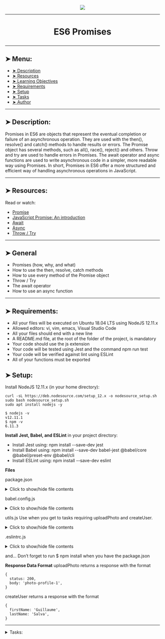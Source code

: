 <p align="center">
    <img [ES6 Promises] src="https://www.google.com/imgres?imgurl=https%3A%2F%2Fmedia.licdn.com%2Fdms%2Fimage%2FC5612AQEvipgQIJv-XA%2Farticle-cover_image-shrink_600_2000%2F0%2F1567642601553%3Fe%3D2147483647%26v%3Dbeta%26t%3DlbOkvcdztRL07I2J5FIovvzLvsmp8nhEKWOQYWBnFME&tbnid=liYgmyBqgyUU8M&vet=12ahUKEwiwnr3p_I-GAxU8TKQEHXEaBEoQMygCegQIARBR..i&imgrefurl=https%3A%2F%2Fwww.linkedin.com%2Fpulse%2Fcoding-writers-guide-introduction-es6-promises-andrew-ly&docid=ZSGIldlZPQEI7M&w=945&h=532&itg=1&q=es6%20promises&ved=2ahUKEwiwnr3p_I-GAxU8TKQEHXEaBEoQMygCegQIARBR">
</p>

----------

# <p align="center">ES6 Promises</p>

----------

## ➤ Menu:

* [➤ Description](#-description)
* [➤ Resources](#-resources)
* [➤ Learning Objectives](#-learning-objectives)
* [➤ Requirements](#-requirements)
* [➤ Setup](#-setup)
* [➤ Tasks](#author-)
* [➤ Author](#author-)

----------

## ➤ Description:

Promises in ES6 are objects that represent the eventual completion or failure of an asynchronous operation. They are used with the then(), resolve() and catch() methods to handle results or errors. The Promise object has several methods, such as all(), race(), reject() and others. Throw and try are used to handle errors in Promises. The await operator and async functions are used to write asynchronous code in a simpler, more readable way using Promises. In short, Promises in ES6 offer a more structured and efficient way of handling asynchronous operations in JavaScript.

----------

## ➤ Resources:

Read or watch:

* [Promise](https://intranet.hbtn.io/rltoken/aNukpnQLStWa6kqBScmZuA)
* [JavaScript Promise: An introduction](https://intranet.hbtn.io/rltoken/oE70cO9HPu1lOGuPFzYXXw)
* [Await](https://intranet.hbtn.io/rltoken/7IuGsWrFjpvdJkNJ2nVhNg)
* [Async](https://intranet.hbtn.io/rltoken/dA3jsQCVsvT1tslyo_8HJQ)
* [Throw / Try](https://intranet.hbtn.io/rltoken/J7MhpGC9WLbQXe4Jc5hb8Q)

----------

## ➤ General

* Promises (how, why, and what)
* How to use the then, resolve, catch methods
* How to use every method of the Promise object
* Throw / Try
* The await operator
* How to use an async function

----------

## ➤ Requirements:

* All your files will be executed on Ubuntu 18.04 LTS using NodeJS 12.11.x
* Allowed editors: vi, vim, emacs, Visual Studio Code
* All your files should end with a new line
* A README.md file, at the root of the folder of the project, is mandatory
* Your code should use the js extension
* Your code will be tested using Jest and the command npm run test
* Your code will be verified against lint using ESLint
* All of your functions must be exported

## ➤ Setup:

Install NodeJS 12.11.x
(in your home directory):

```
curl -sL https://deb.nodesource.com/setup_12.x -o nodesource_setup.sh
sudo bash nodesource_setup.sh
sudo apt install nodejs -y
```

```
$ nodejs -v
v12.11.1
$ npm -v
6.11.3
```

**Install Jest, Babel, and ESLint**
in your project directory:

* Install Jest using: npm install --save-dev jest
* Install Babel using: npm install --save-dev babel-jest @babel/core @babel/preset-env @babel/cli
* Install ESLint using: npm install --save-dev eslint

**Files**

package.json

<details>
<summary>Click to show/hide file contents</summary>

{
  "scripts": {
    "lint": "./node_modules/.bin/eslint",
    "check-lint": "lint [0-9]*.js",
    "dev": "npx babel-node",
    "test": "jest",
    "full-test": "./node_modules/.bin/eslint [0-9]*.js && jest"
  },
  "devDependencies": {
    "@babel/core": "^7.6.0",
    "@babel/node": "^7.8.0",
    "@babel/preset-env": "^7.6.0",
    "eslint": "^6.4.0",
    "eslint-config-airbnb-base": "^14.0.0",
    "eslint-plugin-import": "^2.18.2",
    "eslint-plugin-jest": "^22.17.0",
    "jest": "^24.9.0"
  }
}

</details>

babel.config.js
<details>
<summary>Click to show/hide file contents</summary>


module.exports = {
  presets: [
    [
      '@babel/preset-env',
      {
        targets: {
          node: 'current',
        },
      },
    ],
  ],
};


</details>

utils.js
Use when you get to tasks requiring uploadPhoto and createUser.

<details>
<summary>Click to show/hide file contents
</summary>

export function uploadPhoto() {
  return Promise.resolve({
    status: 200,
    body: 'photo-profile-1',
  });
}


export function createUser() {
  return Promise.resolve({
    firstName: 'Guillaume',
    lastName: 'Salva',
  });
}
</details>

.eslintrc.js

<details>
<summary>Click to show/hide file contents</summary>

module.exports = {
  env: {
    browser: false,
    es6: true,
    jest: true,
  },
  extends: [
    'airbnb-base',
    'plugin:jest/all',
  ],
  globals: {
    Atomics: 'readonly',
    SharedArrayBuffer: 'readonly',
  },
  parserOptions: {
    ecmaVersion: 2018,
    sourceType: 'module',
  },
  plugins: ['jest'],
  rules: {
    'no-console': 'off',
    'no-shadow': 'off',
    'no-restricted-syntax': [
      'error',
      'LabeledStatement',
      'WithStatement',
    ],
  },
  overrides:[
    {
      files: ['*.js'],
      excludedFiles: 'babel.config.js',
    }
  ]
};

</details>

and…
Don’t forget to run $ npm install when you have the package.json

**Response Data Format**
uploadPhoto returns a response with the format

```
{
  status: 200,
  body: 'photo-profile-1',
}
```

createUser returns a response with the format

```
{
  firstName: 'Guillaume',
  lastName: 'Salva',
}
```

----------

<details>
<summary>Tasks:</summary>

### 0. Keep every promise you make and only make promises you can keep

Return a Promise using this prototype function getResponseFromAPI()

```
bob@dylan:~$ cat 0-main.js
import getResponseFromAPI from "./0-promise.js";

const response = getResponseFromAPI();
console.log(response instanceof Promise);

bob@dylan:~$ 
bob@dylan:~$ npm run dev 0-main.js 
true
bob@dylan:~$
```

Repo:

* GitHub repository: holbertonschool-web_back_end
* Directory: ES6_promise
* File: 0-promise.js
  
### 1. Don't make a promise...if you know you can't keep it

Using the prototype below, return a promise. The parameter is a boolean.

```
getFullResponseFromAPI(success)
```

When the argument is:

* true
 * resolve the promise by passing an object with 2 attributes:
  * status: 200
  * body: 'Success'

* false
 * reject the promise with an error object with the message The fake API is not working currently

Try testing it out for yourself

```
bob@dylan:~$ cat 1-main.js
import getFullResponseFromAPI from './1-promise';

console.log(getFullResponseFromAPI(true));
console.log(getFullResponseFromAPI(false));

bob@dylan:~$ 
bob@dylan:~$ npm run dev 1-main.js 
Promise { { status: 200, body: 'Success' } }
Promise {
  <rejected> Error: The fake API is not working currently
    ...
    ...
bob@dylan:~$
```

Repo:

* GitHub repository: holbertonschool-web_back_end
* Directory: ES6_promise
* File: 1-promise.js
  
### 2. Catch me if you can!

Using the function prototype below

```function handleResponseFromAPI(promise)```

Append three handlers to the function:

* When the Promise resolves, return an object with the following attributes
 * status: 200
 * body: success
* When the Promise rejects, return an empty Error object
* For every resolution, log Got a response from the API to the console

```
bob@dylan:~$ cat 2-main.js
import handleResponseFromAPI from "./2-then";

const promise = Promise.resolve();
handleResponseFromAPI(promise);

bob@dylan:~$ 
bob@dylan:~$ npm run dev 2-main.js 
Got a response from the API
bob@dylan:~$
```

Repo:

* GitHub repository: holbertonschool-web_back_end
* Directory: ES6_promise
* File: 2-then.js
  
### 3. Handle multiple successful promises

In this file, import uploadPhoto and createUser from utils.js

Knowing that the functions in utils.js return promises, use the prototype below to collectively resolve all promises and log body firstName lastName to the console.

```function handleProfileSignup()```

In the event of an error, log Signup system offline to the console

```
bob@dylan:~$ cat 3-main.js
import handleProfileSignup from "./3-all";

handleProfileSignup();

bob@dylan:~$ 
bob@dylan:~$ npm run dev 3-main.js 
photo-profile-1 Guillaume Salva
bob@dylan:~$
```

Repo:

* GitHub repository: holbertonschool-web_back_end
* Directory: ES6_promise
* File: 3-all.js
  
### 4. Simple promise

Using the following prototype

```
function signUpUser(firstName, lastName) {
}
```

That returns a resolved promise with this object:

```
{
  firstName: value,
  lastName: value,
}
```

```
bob@dylan:~$ cat 4-main.js
import signUpUser from "./4-user-promise";

console.log(signUpUser("Bob", "Dylan"));

bob@dylan:~$ 
bob@dylan:~$ npm run dev 4-main.js 
Promise { { firstName: 'Bob', lastName: 'Dylan' } }
bob@dylan:~$
```

Repo:

* GitHub repository: holbertonschool-web_back_end
* Directory: ES6_promise
* File: 4-user-promise.js
  
### 5. Reject the promises

Write and export a function named uploadPhoto. It should accept one argument fileName (string).

The function should return a Promise rejecting with an Error and the string $fileName cannot be processed

```
export default function uploadPhoto(filename) {

}
```

```
bob@dylan:~$ cat 5-main.js
import uploadPhoto from './5-photo-reject';

console.log(uploadPhoto('guillaume.jpg'));

bob@dylan:~$ 
bob@dylan:~$ npm run dev 5-main.js 
Promise {
  <rejected> Error: guillaume.jpg cannot be processed
  ..
    ..
bob@dylan:~$
```

Repo:

* GitHub repository: holbertonschool-web_back_end
* Directory: ES6_promise
* File: 5-photo-reject.js
  
### 6. Handle multiple promises

Import signUpUser from 4-user-promise.js and uploadPhoto from 5-photo-reject.js.

Write and export a function named handleProfileSignup. It should accept three arguments firstName (string), lastName (string), and fileName (string). The function should call the two other functions. When the promises are all settled it should return an array with the following structure:

```
[
    {
      status: status_of_the_promise,
      value: value or error returned by the Promise
    },
    ...
  ]
```

```
bob@dylan:~$ cat 6-main.js
import handleProfileSignup from './6-final-user';

console.log(handleProfileSignup("Bob", "Dylan", "bob_dylan.jpg"));

bob@dylan:~$ 
bob@dylan:~$ npm run dev 6-main.js 
Promise { <pending> }
bob@dylan:~$
```

Repo:

* GitHub repository: holbertonschool-web_back_end
* Directory: ES6_promise
* File: 6-final-user.js
  
### 7. Load balancer

Write and export a function named loadBalancer. It should accept two arguments chinaDownload (Promise) and USDownload (Promise).

The function should return the value returned by the promise that resolved the first.

```
export default function loadBalancer(chinaDownload, USDownload) {

}
```

```
bob@dylan:~$ cat 7-main.js
import loadBalancer from "./7-load_balancer";

const ukSuccess = 'Downloading from UK is faster';
const frSuccess = 'Downloading from FR is faster';

const promiseUK = new Promise(function(resolve, reject) {
    setTimeout(resolve, 100, ukSuccess);
});

const promiseUKSlow = new Promise(function(resolve, reject) {
    setTimeout(resolve, 400, ukSuccess);
});

const promiseFR = new Promise(function(resolve, reject) {
    setTimeout(resolve, 200, frSuccess);
});

const test = async () => {
    console.log(await loadBalancer(promiseUK, promiseFR));
    console.log(await loadBalancer(promiseUKSlow, promiseFR));
}

test();

bob@dylan:~$ 
bob@dylan:~$ npm run dev 7-main.js 
Downloading from UK is faster
Downloading from FR is faster
bob@dylan:~$
```

Repo:

* GitHub repository: holbertonschool-web_back_end
* Directory: ES6_promise
* File: 7-load_balancer.js
  
### 8. Throw an error

Write a function named divideFunction that will accept two arguments: numerator (Number) and denominator (Number).

When the denominator argument is equal to 0, the function should throw a new error with the message cannot divide by 0. Otherwise it should return the numerator divided by the denominator.

```
export default function divideFunction(numerator, denominator) {

}
```

```
bob@dylan:~$ cat 8-main.js
import divideFunction from './8-try';

console.log(divideFunction(10, 2));
console.log(divideFunction(10, 0));

bob@dylan:~$ 
bob@dylan:~$ npm run dev 8-main.js 
5
..../8-try.js:15
  throw Error('cannot divide by 0');
  ^
.....

bob@dylan:~$
```

Repo:

* GitHub repository: holbertonschool-web_back_end
* Directory: ES6_promise
* File: 8-try.js
  
### 9. Throw error / try catch

Write a function named guardrail that will accept one argument mathFunction (Function).

This function should create and return an array named queue.

When the mathFunction function is executed, the value returned by the function should be appended to the queue. If this function throws an error, the error message should be appended to the queue. In every case, the message Guardrail was processed should be added to the queue.

Example:
```
[
  1000,
  'Guardrail was processed',
]
```

```
bob@dylan:~$ cat 9-main.js
import guardrail from './9-try';
import divideFunction from './8-try';

console.log(guardrail(() => { return divideFunction(10, 2)}));
console.log(guardrail(() => { return divideFunction(10, 0)}));

bob@dylan:~$ 
bob@dylan:~$ npm run dev 9-main.js 
[ 5, 'Guardrail was processed' ]
[ 'Error: cannot divide by 0', 'Guardrail was processed' ]
bob@dylan:~$
```

Repo:

* GitHub repository: holbertonschool-web_back_end
* Directory: ES6_promise
* File: 9-try.js

</details>
